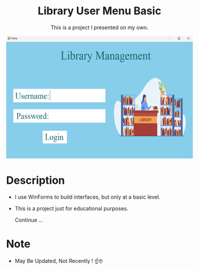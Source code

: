 <div style="text-align:center;">
    <h1>Library User Menu Basic</h1>
    <p style="font-size: em; font-weight: normal;">
        This is a project I presented on my own.
        </p>
    <img src="https://raw.githubusercontent.com/Avcuongy/Avcuongy/main/Pictures/Menu%20Library%20Basic%20User.png" alt="Description of Image" style="width: 630px; height: 330px;">
    </p>
</div>

# Description
- I use WinForms to build interfaces, but only at a basic level.
- This is a project just for educational purposes.
  
  Continue ...
  
# Note
- May Be Updated, Not Recently ! ☝️🤓
